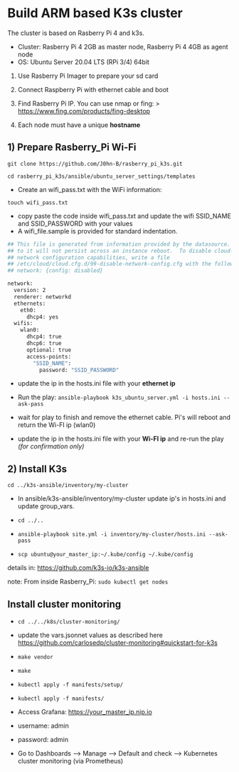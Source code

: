 # Build ARM based K3s cluster

The cluster is based on Rasberry Pi 4 and k3s.

- Cluster: Rasberry Pi 4 2GB as master node, Rasberry Pi 4 4GB as agent node
- OS: Ubuntu Server 20.04 LTS (RPi 3/4) 64bit

1) Use Rasberry Pi Imager to prepare your sd card

2) Connect Raspberry Pi with ethernet cable and boot

3) Find Rasberry Pi IP. You can use nmap or fing: > <https://www.fing.com/products/fing-desktop>

4) Each node must have a unique **hostname**

## 1) Prepare Rasberry_Pi Wi-Fi

```git clone https://github.com/J0hn-B/rasberry_pi_k3s.git```

```cd rasberry_pi_k3s/ansible/ubuntu_server_settings/templates```

- Create an wifi_pass.txt with the WiFi information:

```touch wifi_pass.txt```

- copy paste the code inside wifi_pass.txt and update the wifi SSID_NAME and SSID_PASSWORD with your values
- A wifi_file.sample is provided for standard indentation.

```bash
## This file is generated from information provided by the datasource.  Changes
## to it will not persist across an instance reboot.  To disable cloud-init's
## network configuration capabilities, write a file
## /etc/cloud/cloud.cfg.d/99-disable-network-config.cfg with the following:
## network: {config: disabled}

network:
  version: 2
  renderer: networkd
  ethernets:
    eth0:
      dhcp4: yes
  wifis:
    wlan0:
      dhcp4: true
      dhcp6: true
      optional: true
      access-points: 
        "SSID_NAME":
          password: "SSID_PASSWORD"

```

- update the ip in the hosts.ini file with your **ethernet ip**

- Run the play: ```ansible-playbook k3s_ubuntu_server.yml -i hosts.ini --ask-pass```

- wait for play to finish and remove the ethernet cable. Pi's will reboot and return the Wi-FI ip (wlan0)

- update the ip in the hosts.ini file with your **Wi-FI ip** and re-run the play *(for confirmation only)*


## 2) Install K3s 

```cd ../k3s-ansible/inventory/my-cluster```

- In ansible/k3s-ansible/inventory/my-cluster update ip's in hosts.ini and update group_vars.

- ```cd ../..```

- ```ansible-playbook site.yml -i inventory/my-cluster/hosts.ini --ask-pass```

- ```scp ubuntu@your_master_ip:~/.kube/config ~/.kube/config```

details in: <https://github.com/k3s-io/k3s-ansible>

note: From inside Rasberry_Pi: ```sudo kubectl get nodes```

## Install cluster monitoring

- ```cd ../../k8s/cluster-monitoring/```
- update the vars.jsonnet values as described here <https://github.com/carlosedp/cluster-monitoring#quickstart-for-k3s>
- ```make vendor```
- ```make```
- ```kubectl apply -f manifests/setup/```
- ```kubectl apply -f manifests/```

- Access Grafana: <https://your_master_ip.nip.io>
- username: admin
- password: admin
- Go to Dashboards --> Manage --> Default and check --> Kubernetes cluster monitoring (via Prometheus)
